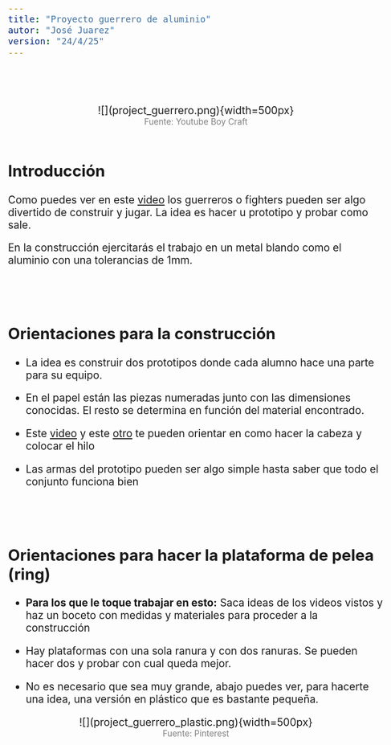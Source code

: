 ```yaml
---
title: "Proyecto guerrero de aluminio"
autor: "José Juarez"
version: "24/4/25"
---
```


<span hidden>Local path of the file: "H:/im/stec/"</span>
<span hidden>Local path of images: "H:/im/stec/_i/"</span>

<br><br>

<center>![](project_guerrero.png){width=500px}</center>
<center><span class="grey3 size80">Fuente: Youtube Boy Craft</span></center>

<br>

## Introducción

Como puedes ver en este [video](https://youtu.be/ayIFvxZ25Lk?feature=shared&t=227) los guerreros o fighters pueden ser algo divertido de construir y jugar. La idea es hacer u prototipo y probar como sale. 

En la construcción ejercitarás el trabajo en un metal blando como el aluminio con una tolerancias de 1mm.


<br><br>


## Orientaciones para la construcción

- La idea es construir dos prototipos donde cada alumno hace una parte para su equipo.

- En el papel están las piezas numeradas junto con las dimensiones conocidas. El resto se determina en función del material encontrado.

- Este [video](https://www.youtube.com/watch?v=j2tOn6jjmHI) y este [otro](https://www.youtube.com/watch?v=ayIFvxZ25Lk) te pueden orientar en como hacer la cabeza y colocar el hilo

- Las armas del prototipo pueden ser algo simple hasta saber que todo el conjunto funciona bien


<br><br>


## Orientaciones para hacer la plataforma de pelea (ring)

- **Para los que le toque trabajar en esto:** Saca ideas de los videos vistos y haz un boceto con medidas y materiales para proceder a la construcción

- Hay plataformas con una sola ranura y con dos ranuras. Se pueden hacer dos y probar con cual queda mejor.

- No es necesario que sea muy grande, abajo puedes ver, para hacerte una idea, una versión en plástico que es bastante pequeña.

<center>![](project_guerrero_plastic.png){width=500px}</center>
<center><span class="grey3 size80">Fuente: Pinterest</span></center>



</div>
<!-- HTML style definitions -->
<style>
/* Colors */
.grey1 {color: #b3b3b3;} /* my light-grey */
.grey2 {color: #999999;} /* my middle-grey */
.grey3 {color: #808080;} /* my dark-grey */
.blue1 {color: #6495ed;} /* nvim blue */
.blue2 {color: #276cdf;} /* Andrew Ng Blue */
.sky1 {color: #7dbed8;} /* nvim sky */
.sky2 {color: #27a2db;}   /* my sky */
.green {color: #81b524;} /* my green */
.red1 {color: #ec5469;} /* my coral-red */
.red2 {color: #f44336;} /* my red */
.rose {color: #ec9998:} /* nvim rose */
.gold {color: #df9d43;} /* Andrew Ng gold */
.orange1 {color: #fda556;} /* nvim orange */
.orange2 {color: #ff9505;} /*Andrew Ng orange */
.purple1 {color: #ff40ff;} /* Andrew Ng purple */
.purple2 {color: #d164d7;} /* Andrew Ng purple */
/* Font Size */
.size90 {font-size: 0.9em;}
.size85 {font-size: 0.85em;}
.size80 {font-size: 0.8em;}
.size70 {font-size: 0.7em;}
/* Document General Font Size */
body {font-size: 1.3em;}
</style>
<!-- Use <span> inline and <div> with several lines --->
